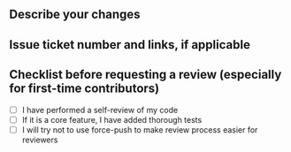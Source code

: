 <!-- markdownlint-disable MD041 -->

## Describe your changes

## Issue ticket number and links, if applicable

<!-- Fix: https://github.com/jupyter/docker-stacks/issues/0 -->

## Checklist before requesting a review (especially for first-time contributors)

- [ ] I have performed a self-review of my code
- [ ] If it is a core feature, I have added thorough tests
- [ ] I will try not to use force-push to make review process easier for reviewers
